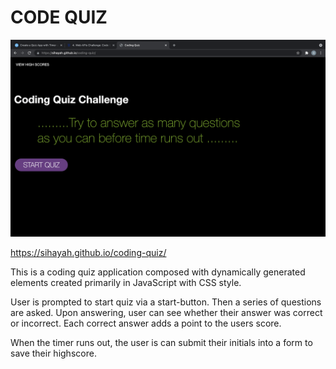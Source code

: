# CODE QUIZ

![code quiz](landing.png "code-quiz application")

https://sihayah.github.io/coding-quiz/

This is a coding quiz application composed with dynamically generated elements created primarily in JavaScript with CSS style. 

User is prompted to start quiz via a start-button. Then a series of questions are asked. Upon answering, user can see whether their answer was correct or incorrect. Each correct answer adds a point to the users score. 

When the timer runs out, the user is can submit their initials into a form to save their highscore.
